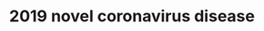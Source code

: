 ---
title: 2019 novel coronavirus disease
longTitle: '2019 novel coronavirus disease'
tags:
- gccommon
usedFor:
- "[[Coronavirus diseases]]"
---